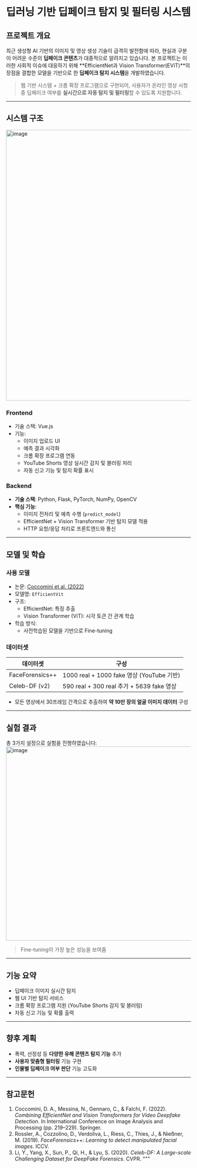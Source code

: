 # 딥러닝 기반 딥페이크 탐지 및 필터링 시스템

## 프로젝트 개요

최근 생성형 AI 기반의 이미지 및 영상 생성 기술이 급격히 발전함에 따라, 현실과 구분이 어려운 수준의 **딥페이크 콘텐츠**가 대중적으로 알려지고 있습니다. 본 프로젝트는 이러한 사회적 이슈에 대응하기 위해 **EfficientNet과 Vision Transformer(EViT)**의 장점을 결합한 모델을 기반으로 한 **딥페이크 탐지 시스템**을 개발하였습니다.

> 웹 기반 시스템 + 크롬 확장 프로그램으로 구현되어, 사용자가 온라인 영상 시청 중 딥페이크 여부를 **실시간으로 자동 탐지 및 필터링**할 수 있도록 지원합니다.

---

## 시스템 구조

<img width="738" alt="image" src="https://github.com/user-attachments/assets/af1a3696-1ecb-462a-8335-8e5262a02325" />


### Frontend

- 기술 스택: Vue.js
- 기능:
  - 이미지 업로드 UI
  - 예측 결과 시각화
  - 크롬 확장 프로그램 연동
  - YouTube Shorts 영상 실시간 감지 및 블러링 처리
  - 자동 신고 기능 및 탐지 확률 표시

### Backend

- **기술 스택**: Python, Flask, PyTorch, NumPy, OpenCV
- **핵심 기능**:
  - 이미지 전처리 및 예측 수행 (`predict_model`)
  - EfficientNet + Vision Transformer 기반 탐지 모델 적용
  - HTTP 요청/응답 처리로 프론트엔드와 통신

---

## 모델 및 학습

### 사용 모델

- 논문: [Coccomini et al. (2022)](https://link.springer.com/chapter/10.1007/978-3-031-06433-3_20)
- 모델명: `EfficientVit`
- 구조:
  - EfficientNet: 특징 추출
  - Vision Transformer (ViT): 시각 토큰 간 관계 학습
- 학습 방식:
  - 사전학습된 모델을 기반으로 Fine-tuning

### 데이터셋

| 데이터셋         | 구성                                                |
|------------------|-----------------------------------------------------|
| FaceForensics++  | 1000 real + 1000 fake 영상 (YouTube 기반)          |
| Celeb-DF (v2)    | 590 real + 300 real 추가 + 5639 fake 영상           |

- 모든 영상에서 30프레임 간격으로 추출하여 **약 10만 장의 얼굴 이미지 데이터** 구성

---

## 실험 결과

총 3가지 설정으로 실험을 진행하였습니다:
<img width="529" alt="image" src="https://github.com/user-attachments/assets/d2c6ca3d-3aa7-4e85-857c-6555f8b15bb3" />

> Fine-tuning이 가장 높은 성능을 보여줌

---

## 기능 요약

- 딥페이크 이미지 실시간 탐지
- 웹 UI 기반 탐지 서비스
- 크롬 확장 프로그램 지원 (YouTube Shorts 감지 및 블러링)
- 자동 신고 기능 및 확률 출력

---

## 향후 계획

- 폭력, 선정성 등 **다양한 유해 콘텐츠 탐지 기능** 추가
- **사용자 맞춤형 필터링** 기능 구현
- **인물별 딥페이크 여부 판단** 기능 고도화

---

## 참고문헌

1. Coccomini, D. A., Messina, N., Gennaro, C., & Falchi, F. (2022). *Combining EfficientNet and Vision Transformers for Video Deepfake Detection*. In International Conference on Image Analysis and Processing (pp. 219–229). Springer.
2. Rossler, A., Cozzolino, D., Verdoliva, L., Riess, C., Thies, J., & Nießner, M. (2019). *FaceForensics++: Learning to detect manipulated facial images*. ICCV.
3. Li, Y., Yang, X., Sun, P., Qi, H., & Lyu, S. (2020). *Celeb-DF: A Large-scale Challenging Dataset for DeepFake Forensics*. CVPR.
"""
